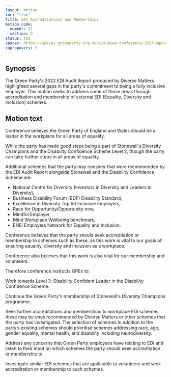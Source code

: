 ```yaml
---
layout: motion
toc: "true"
title: EDI Accreditations and Memberships
motion_code:
  number: 21
  section: D
status: tbd
spaces: https://spaces.greenparty.org.uk/s/autumn-conference-2023-agenda-forum/post/post/view?id=11020
coproposers: 7
---
```

## Synopsis

The Green Party's 2022 EDI Audit Report produced by Diverse Matters highlighted several gaps in the party's commitment to being a fully inclusive employer. This motion seeks to address some of those areas through accreditation and membership of external EDI (Equality, Diversity and Inclusion) schemes.

## Motion text

Conference believes the Green Party of England and Wales should be a leader in the workplace for all areas of equality.

While the party has made good steps being a part of Stonewall's Diversity Champions and the Disability Confidence Scheme Level 2, though the party can take further steps in all areas of equality.

Additional schemes that the party may consider that were recommended by the EDI Audit Report alongside Stonewall and the Disability Confidence Scheme are:

* National Centre for Diversity (Investors in Diversity and Leaders in Diversity),
* Business Disability Forum (BDF) Disability Standard,
* Excellence in Diversity Top 50 Inclusive Employers,
* Race for Opportunity/Opportunity now,
* Mindful Employer,
* Mind Workplace Wellbeing benchmark,
* ENEI Employers Network for Equality and Inclusion.

Conference believes that the party should seek accreditation or membership to schemes such as these, as this work is vital to our goals of ensuring equality, diversity and inclusion as a workplace.

Conference also believes that this work is also vital for our membership and volunteers.

Therefore conference instructs GPEx to:

Work towards Level 3: Disability Confident Leader in the Disability Confidence Scheme.

Continue the Green Party's membership of Stonewall's Diversity Champions programme.

Seek further accreditations and memberships to workplace EDI schemes, these may be ones recommended by Diverse Matters or other schemes that the party has investigated. The selection of schemes in addition to the party’s existing schemes should prioritise schemes addressing race, age, gender equality, mental health, and disability including neurodiversity.

Address any concerns that Green Party employees have relating to EDI and listen to their input on which schemes the party should seek accreditation or membership to.

Investigate similar EDI schemes that are applicable to volunteers and seek accreditation or membership to such schemes.